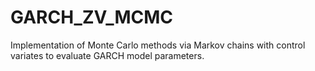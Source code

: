 # GARCH_ZV_MCMC
Implementation of Monte Carlo methods via Markov chains with control variates to evaluate GARCH model parameters.
